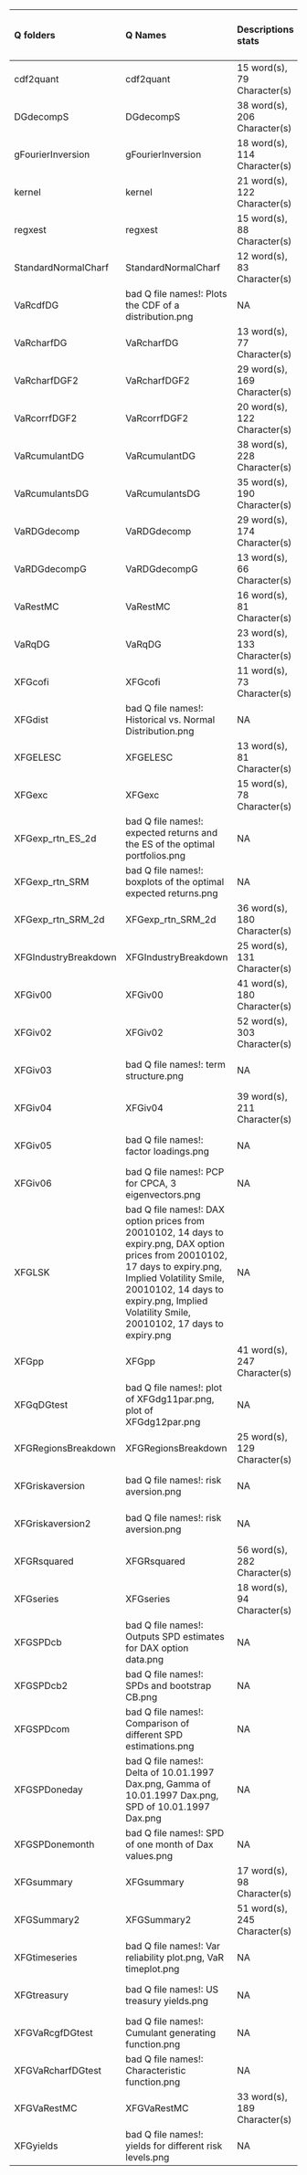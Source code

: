 |Q folders            |Q Names                                                                                                                                                                                                                                                 |Descriptions stats           |Keywords stats             |Q Code    |Missing Style Guide fields |
|:--------------------|:-------------------------------------------------------------------------------------------------------------------------------------------------------------------------------------------------------------------------------------------------------|:----------------------------|:--------------------------|:---------|:--------------------------|
|cdf2quant            |cdf2quant                                                                                                                                                                                                                                               |15 word(s), 79 Character(s)  |5: 5 (standard), 0 (new)   |ok        |                           |
|DGdecompS            |DGdecompS                                                                                                                                                                                                                                               |38 word(s), 206 Character(s) |6: 6 (standard), 0 (new)   |ok        |                           |
|gFourierInversion    |gFourierInversion                                                                                                                                                                                                                                       |18 word(s), 114 Character(s) |5: 5 (standard), 0 (new)   |ok        |                           |
|kernel               |kernel                                                                                                                                                                                                                                                  |21 word(s), 122 Character(s) |6: 6 (standard), 0 (new)   |ok        |                           |
|regxest              |regxest                                                                                                                                                                                                                                                 |15 word(s), 88 Character(s)  |5: 5 (standard), 0 (new)   |ok        |                           |
|StandardNormalCharf  |StandardNormalCharf                                                                                                                                                                                                                                     |12 word(s), 83 Character(s)  |5: 5 (standard), 0 (new)   |ok        |                           |
|VaRcdfDG             |bad Q file names!: Plots the CDF of a distribution.png                                                                                                                                                                                                  |NA                           |0: 0 (standard), 0 (new)   |NOT FOUND |NA                         |
|VaRcharfDG           |VaRcharfDG                                                                                                                                                                                                                                              |13 word(s), 77 Character(s)  |5: 5 (standard), 0 (new)   |ok        |                           |
|VaRcharfDGF2         |VaRcharfDGF2                                                                                                                                                                                                                                            |29 word(s), 169 Character(s) |5: 5 (standard), 0 (new)   |ok        |                           |
|VaRcorrfDGF2         |VaRcorrfDGF2                                                                                                                                                                                                                                            |20 word(s), 122 Character(s) |6: 6 (standard), 0 (new)   |ok        |                           |
|VaRcumulantDG        |VaRcumulantDG                                                                                                                                                                                                                                           |38 word(s), 228 Character(s) |5: 5 (standard), 0 (new)   |ok        |                           |
|VaRcumulantsDG       |VaRcumulantsDG                                                                                                                                                                                                                                          |35 word(s), 190 Character(s) |5: 5 (standard), 0 (new)   |ok        |                           |
|VaRDGdecomp          |VaRDGdecomp                                                                                                                                                                                                                                             |29 word(s), 174 Character(s) |5: 5 (standard), 0 (new)   |ok        |                           |
|VaRDGdecompG         |VaRDGdecompG                                                                                                                                                                                                                                            |13 word(s), 66 Character(s)  |5: 5 (standard), 0 (new)   |ok        |                           |
|VaRestMC             |VaRestMC                                                                                                                                                                                                                                                |16 word(s), 81 Character(s)  |5: 5 (standard), 0 (new)   |ok        |                           |
|VaRqDG               |VaRqDG                                                                                                                                                                                                                                                  |23 word(s), 133 Character(s) |6: 6 (standard), 0 (new)   |ok        |                           |
|XFGcofi              |XFGcofi                                                                                                                                                                                                                                                 |11 word(s), 73 Character(s)  |6: 6 (standard), 0 (new)   |ok        |                           |
|XFGdist              |bad Q file names!: Historical vs. Normal Distribution.png                                                                                                                                                                                               |NA                           |0: 0 (standard), 0 (new)   |NOT FOUND |NA                         |
|XFGELESC             |XFGELESC                                                                                                                                                                                                                                                |13 word(s), 81 Character(s)  |12: 12 (standard), 0 (new) |ok        |                           |
|XFGexc               |XFGexc                                                                                                                                                                                                                                                  |15 word(s), 78 Character(s)  |5: 5 (standard), 0 (new)   |ok        |                           |
|XFGexp_rtn_ES_2d     |bad Q file names!: expected returns and the ES of the optimal portfolios.png                                                                                                                                                                            |NA                           |0: 0 (standard), 0 (new)   |NOT FOUND |NA                         |
|XFGexp_rtn_SRM       |bad Q file names!: boxplots of the optimal expected returns.png                                                                                                                                                                                         |NA                           |0: 0 (standard), 0 (new)   |NOT FOUND |NA                         |
|XFGexp_rtn_SRM_2d    |XFGexp_rtn_SRM_2d                                                                                                                                                                                                                                       |36 word(s), 180 Character(s) |5: 5 (standard), 0 (new)   |ok        |                           |
|XFGIndustryBreakdown |XFGIndustryBreakdown                                                                                                                                                                                                                                    |25 word(s), 131 Character(s) |6: 6 (standard), 0 (new)   |ok        |                           |
|XFGiv00              |XFGiv00                                                                                                                                                                                                                                                 |41 word(s), 180 Character(s) |6: 6 (standard), 0 (new)   |ok        |                           |
|XFGiv02              |XFGiv02                                                                                                                                                                                                                                                 |52 word(s), 303 Character(s) |9: 9 (standard), 0 (new)   |ok        |                           |
|XFGiv03              |bad Q file names!: term structure.png                                                                                                                                                                                                                   |NA                           |0: 0 (standard), 0 (new)   |NOT FOUND |NA                         |
|XFGiv04              |XFGiv04                                                                                                                                                                                                                                                 |39 word(s), 211 Character(s) |9: 9 (standard), 0 (new)   |ok        |                           |
|XFGiv05              |bad Q file names!: factor loadings.png                                                                                                                                                                                                                  |NA                           |0: 0 (standard), 0 (new)   |NOT FOUND |NA                         |
|XFGiv06              |bad Q file names!: PCP for CPCA, 3 eigenvectors.png                                                                                                                                                                                                     |NA                           |0: 0 (standard), 0 (new)   |NOT FOUND |NA                         |
|XFGLSK               |bad Q file names!: DAX option prices from 20010102, 14 days to expiry.png, DAX option prices from 20010102, 17 days to expiry.png, Implied Volatility Smile, 20010102, 14 days to expiry.png, Implied Volatility Smile, 20010102, 17 days to expiry.png |NA                           |0: 0 (standard), 0 (new)   |NOT FOUND |NA                         |
|XFGpp                |XFGpp                                                                                                                                                                                                                                                   |41 word(s), 247 Character(s) |5: 5 (standard), 0 (new)   |ok        |                           |
|XFGqDGtest           |bad Q file names!: plot of XFGdg11par.png, plot of XFGdg12par.png                                                                                                                                                                                       |NA                           |0: 0 (standard), 0 (new)   |NOT FOUND |NA                         |
|XFGRegionsBreakdown  |XFGRegionsBreakdown                                                                                                                                                                                                                                     |25 word(s), 129 Character(s) |6: 6 (standard), 0 (new)   |ok        |                           |
|XFGriskaversion      |bad Q file names!: risk aversion.png                                                                                                                                                                                                                    |NA                           |0: 0 (standard), 0 (new)   |NOT FOUND |NA                         |
|XFGriskaversion2     |bad Q file names!: risk aversion.png                                                                                                                                                                                                                    |NA                           |0: 0 (standard), 0 (new)   |NOT FOUND |NA                         |
|XFGRsquared          |XFGRsquared                                                                                                                                                                                                                                             |56 word(s), 282 Character(s) |10: 10 (standard), 0 (new) |ok        |                           |
|XFGseries            |XFGseries                                                                                                                                                                                                                                               |18 word(s), 94 Character(s)  |5: 5 (standard), 0 (new)   |ok        |                           |
|XFGSPDcb             |bad Q file names!: Outputs SPD estimates for DAX option data.png                                                                                                                                                                                        |NA                           |0: 0 (standard), 0 (new)   |NOT FOUND |NA                         |
|XFGSPDcb2            |bad Q file names!: SPDs and bootstrap CB.png                                                                                                                                                                                                            |NA                           |0: 0 (standard), 0 (new)   |NOT FOUND |NA                         |
|XFGSPDcom            |bad Q file names!: Comparison of different SPD estimations.png                                                                                                                                                                                          |NA                           |0: 0 (standard), 0 (new)   |NOT FOUND |NA                         |
|XFGSPDoneday         |bad Q file names!: Delta of 10.01.1997 Dax.png, Gamma of 10.01.1997 Dax.png, SPD of 10.01.1997 Dax.png                                                                                                                                                  |NA                           |0: 0 (standard), 0 (new)   |NOT FOUND |NA                         |
|XFGSPDonemonth       |bad Q file names!: SPD of one month of Dax values.png                                                                                                                                                                                                   |NA                           |0: 0 (standard), 0 (new)   |NOT FOUND |NA                         |
|XFGsummary           |XFGsummary                                                                                                                                                                                                                                              |17 word(s), 98 Character(s)  |7: 7 (standard), 0 (new)   |ok        |                           |
|XFGSummary2          |XFGSummary2                                                                                                                                                                                                                                             |51 word(s), 245 Character(s) |8: 8 (standard), 0 (new)   |ok        |                           |
|XFGtimeseries        |bad Q file names!: Var reliability plot.png, VaR timeplot.png                                                                                                                                                                                           |NA                           |0: 0 (standard), 0 (new)   |NOT FOUND |NA                         |
|XFGtreasury          |bad Q file names!: US treasury yields.png                                                                                                                                                                                                               |NA                           |0: 0 (standard), 0 (new)   |NOT FOUND |NA                         |
|XFGVaRcgfDGtest      |bad Q file names!: Cumulant generating function.png                                                                                                                                                                                                     |NA                           |0: 0 (standard), 0 (new)   |NOT FOUND |NA                         |
|XFGVaRcharfDGtest    |bad Q file names!: Characteristic function.png                                                                                                                                                                                                          |NA                           |0: 0 (standard), 0 (new)   |NOT FOUND |NA                         |
|XFGVaRestMC          |XFGVaRestMC                                                                                                                                                                                                                                             |33 word(s), 189 Character(s) |5: 5 (standard), 0 (new)   |ok        |                           |
|XFGyields            |bad Q file names!: yields for different risk levels.png                                                                                                                                                                                                 |NA                           |0: 0 (standard), 0 (new)   |NOT FOUND |NA                         |
